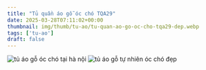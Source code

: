 ```yaml
---
title: "Tủ quần áo gỗ óc chó TQA29"
date: 2025-03-28T07:11:02+00:00
thumbnail: img/thumb/tu-ao/tu-quan-ao-go-oc-cho-tqa29-dep.webp
tags: ['tu-ao']
draft: false
---
```

![tủ áo gỗ óc chó tại hà nội](/img/tu-ao/tqa29/tu-quan-ao-go-oc-cho-tqa29-7.webp)
![tủ áo gỗ tự nhiên óc chó đẹp](/img/tu-ao/tqa29/tu-quan-ao-go-oc-cho-tqa29-8.webp)